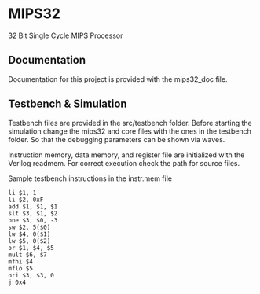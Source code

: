 # MIPS32
32 Bit Single Cycle MIPS Processor

## Documentation
Documentation for this project is provided with the mips32_doc file.

## Testbench & Simulation
Testbench files are provided in the src/testbench folder. Before starting the simulation change the mips32 and core files with the ones in the testbench folder. So that the debugging parameters can be shown via waves.

Instruction memory, data memory, and register file are initialized with the Verilog readmem. For correct execution check the path for source files.

Sample testbench instructions in the instr.mem file

    li $1, 1
    li $2, 0xF
    add $1, $1, $1
    slt $3, $1, $2
    bne $3, $0, -3
    sw $2, 5($0)
    lw $4, 0($1)
    lw $5, 0($2)
    or $1, $4, $5 
    mult $6, $7
    mfhi $4 
    mflo $5 
    ori $3, $3, 0 
    j 0x4